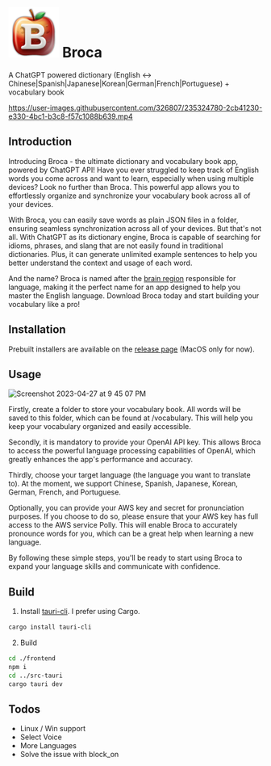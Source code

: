 # <img src="icon.png" width="100" height="100" /> Broca

A ChatGPT powered dictionary (English <-> Chinese|Spanish|Japanese|Korean|German|French|Portuguese) + vocabulary book

https://user-images.githubusercontent.com/326807/235324780-2cb41230-e330-4bc1-b3c8-f57c1088b639.mp4

## Introduction

Introducing Broca - the ultimate dictionary and vocabulary book app, powered by ChatGPT API! Have you ever struggled to keep track of English words you come across and want to learn, especially when using multiple devices? Look no further than Broca. This powerful app allows you to effortlessly organize and synchronize your vocabulary book across all of your devices.

With Broca, you can easily save words as plain JSON files in a folder, ensuring seamless synchronization across all of your devices. But that's not all. With ChatGPT as its dictionary engine, Broca is capable of searching for idioms, phrases, and slang that are not easily found in traditional dictionaries. Plus, it can generate unlimited example sentences to help you better understand the context and usage of each word.

And the name? Broca is named after the [brain region](https://www.hopkinsmedicine.org/news/media/releases/brocas_area_is_the_brains_scriptwriter_shaping_speech_study_finds) responsible for language, making it the perfect name for an app designed to help you master the English language. Download Broca today and start building your vocabulary like a pro!

## Installation

Prebuilt installers are available on the [release page](https://github.com/shi-yan/broca/releases) (MacOS only for now).

## Usage

<img width="912" alt="Screenshot 2023-04-27 at 9 45 07 PM" src="https://user-images.githubusercontent.com/326807/235056654-40f5b3f9-acbb-4600-9671-27c5b9bf3d63.png">

Firstly, create a folder to store your vocabulary book. All words will be saved to this folder, which can be found at <folder>/vocabulary. This will help you keep your vocabulary organized and easily accessible.

Secondly, it is mandatory to provide your OpenAI API key. This allows Broca to access the powerful language processing capabilities of OpenAI, which greatly enhances the app's performance and accuracy.

Thirdly, choose your target language (the language you want to translate to). At the moment, we support Chinese, Spanish, Japanese, Korean, German, French, and Portuguese.

Optionally, you can provide your AWS key and secret for pronunciation purposes. If you choose to do so, please ensure that your AWS key has full access to the AWS service Polly. This will enable Broca to accurately pronounce words for you, which can be a great help when learning a new language.

By following these simple steps, you'll be ready to start using Broca to expand your language skills and communicate with confidence.

## Build

1. Install [tauri-cli](https://tauri.app/v1/guides/getting-started/setup/html-css-js). I prefer using Cargo.
```bash
cargo install tauri-cli
```

2. Build
```bash
cd ./frontend
npm i
cd ../src-tauri
cargo tauri dev
```

## Todos
* Linux / Win support
* Select Voice
* More Languages
* Solve the issue with block_on
